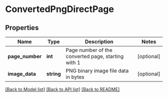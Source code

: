 # ConvertedPngDirectPage

## Properties
Name | Type | Description | Notes
------------ | ------------- | ------------- | -------------
**page_number** | **int** | Page number of the converted page, starting with 1 | [optional] 
**image_data** | **string** | PNG binary image file data in bytes | [optional] 

[[Back to Model list]](../README.md#documentation-for-models) [[Back to API list]](../README.md#documentation-for-api-endpoints) [[Back to README]](../README.md)


